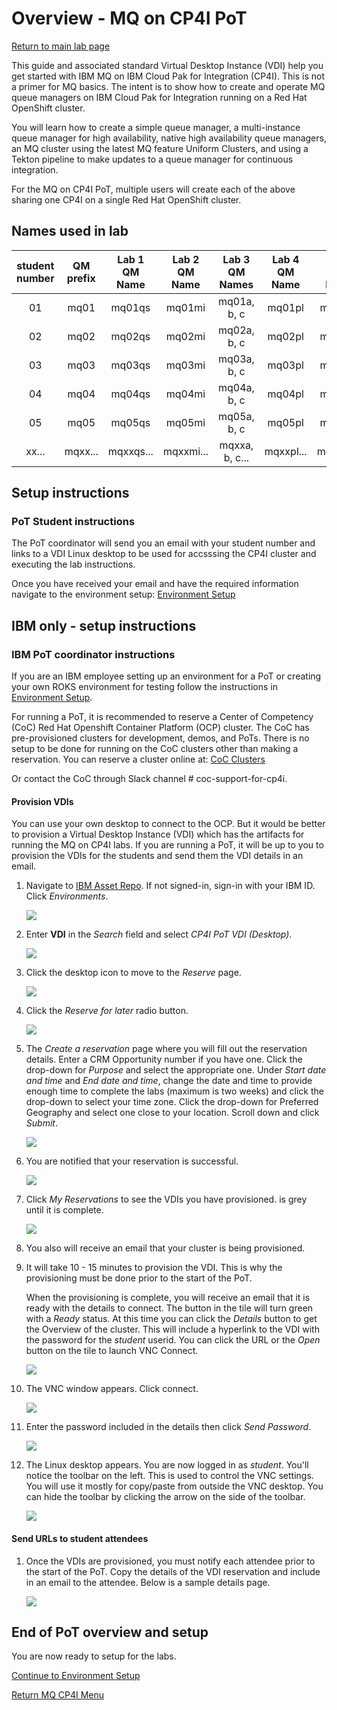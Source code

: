 # Overview - MQ on CP4I PoT
[Return to main lab page](../index.md)

This guide and associated standard Virtual Desktop Instance (VDI) help you get started with IBM MQ on IBM Cloud Pak for Integration (CP4I). This is not a primer for MQ basics. The intent is to show how to create and operate MQ queue managers on IBM Cloud Pak for Integration running on a Red Hat OpenShift cluster.

You will learn how to create a simple queue manager, a multi-instance queue manager for high availability, native high availability queue managers, an MQ cluster using the latest MQ feature Uniform Clusters, and using a Tekton pipeline to make updates to a queue manager for continuous integration.

For the MQ on CP4I PoT, multiple users will create each of the above sharing one CP4I on a single Red Hat OpenShift cluster. 

## Names used in lab

| student number | QM prefix | Lab 1 QM Name| Lab 2 QM Name| Lab 3 QM Names| Lab 4 QM Name| Lab 5 QM Name |
|:--------------:|:---------:|:------------:|:------------:|:-------------:|:------------:|:-------------:|
| 01             | mq01      | mq01qs       | mq01mi       | mq01a, b, c   | mq01pl       | mq01ha        |
| 02             | mq02      | mq02qs       | mq02mi       | mq02a, b, c   | mq02pl       | mq02ha        |
| 03             | mq03      | mq03qs       | mq03mi       | mq03a, b, c   | mq03pl       | mq03ha        |
| 04             | mq04      | mq04qs       | mq04mi       | mq04a, b, c   | mq04pl       | mq04ha        |
| 05             | mq05      | mq05qs       | mq05mi       | mq05a, b, c   | mq05pl       | mq05ha        |
| xx...          | mqxx...   | mqxxqs...    | mqxxmi...    | mqxxa, b, c...| mqxxpl...    | mqxxha...     |   

## Setup instructions

### PoT Student instructions

The PoT coordinator will send you an email with your student number and links to a VDI Linux desktop to be used for accsssing the CP4I cluster and executing the lab instructions. 

Once you have received your email and have the required information navigate to the environment setup: 
[Environment Setup](../envsetup/Readme.md)

## IBM only - setup instructions

### IBM PoT coordinator instructions

If you are an IBM employee setting up an environment for a PoT or creating your own ROKS environment for testing follow the instructions in 
[Environment Setup](mq_cp4i_pot_envsetup.html).

For running a PoT, it is recommended to reserve a Center of Competency (CoC) Red Hat Openshift Container Platform (OCP) cluster. The CoC has pre-provisioned clusters for development, demos, and PoTs. There is no setup to be done for running on the CoC clusters other than making a reservation. You can reserve a cluster online at: [CoC Clusters](https://cmc.coc-ibm.com/int)

Or contact the CoC through Slack channel # coc-support-for-cp4i.
 
#### Provision VDIs 

You can use your own desktop to connect to the OCP. But it would be better to provision a Virtual Desktop Instance (VDI) which has the artifacts for running the MQ on CP4I labs. If you are running a PoT, it will be up to you to provision the VDIs for the students and send them the VDI details in an email.

1. Navigate to [IBM Asset Repo](https://assetrepo.ibm.com/). If not signed-in, sign-in with your IBM ID. Click *Environments*.

	![](./images/pots/mq-cp4i/overview/image11a.png)

1. Enter **VDI** in the *Search* field and select *CP4I PoT VDI (Desktop)*.

	![](./images/pots/mq-cp4i/overview/image12a.png)

1. Click the desktop icon to move to the *Reserve* page.

	![](./images/pots/mq-cp4i/overview/image12b.png)
	
1. Click the *Reserve for later* radio button.

	 ![](./images/pots/mq-cp4i/overview/image12c.png)
	 
1. The *Create a reservation* page where you will fill out the reservation details. Enter a CRM Opportunity number if you have one. Click the drop-down for *Purpose* and select the appropriate one. Under *Start date and time* and *End date and time*, change the date and time to provide enough time to complete the labs (maximum is two weeks) and click the drop-down to select your time zone. Click the drop-down for Preferred Geography and select one close to your location. Scroll down and click *Submit*.
   
   ![](./images/pots/mq-cp4i/overview/image12d.png)
   
1. You are notified that your reservation is successful.

	![](./images/pots/mq-cp4i/overview/image13.png)
	
1. Click *My Reservations* to see the VDIs you have provisioned. is grey until it is complete.

	![](./images/pots/mq-cp4i/overview/image21.png)
	
1. You also will receive an email that your cluster is being provisioned.
	
1. It will take 10 - 15 minutes to provision the VDI. This is why the provisioning must be done prior to the start of the PoT. 

	When the provisioning is complete, you will receive an email that it is ready with the details to connect. The button in the tile will turn green with a *Ready* status. At this time you can click the *Details* button to get the Overview of the cluster. This will include a hyperlink to the VDI with the password for the *student* userid. You can click the URL or the *Open* button on the tile to launch VNC Connect.
	
	![](./images/pots/mq-cp4i/overview/image16.png)

1. The VNC window appears. Click connect. 
	
	![](./images/pots/mq-cp4i/overview/image17.png)
	
1. Enter the password included in the details then click *Send Password*.

	![](./images/pots/mq-cp4i/overview/image18.png)
			
1. The Linux desktop appears. You are now logged in as *student*. You'll notice the toolbar on the left. This is used to control the VNC settings. You will use it mostly for copy/paste from outside the VNC desktop. You can hide the toolbar by clicking the arrow on the side of the toolbar.
	
	![](./images/pots/mq-cp4i/overview/image19.png)

#### Send URLs to student attendees

1. Once the VDIs are provisioned, you must notify each attendee prior to the start of the PoT. Copy the details of the VDI reservation and include in an email to the attendee. Below is a sample details page.  

	![](./images/pots/mq-cp4i/overview/image20.png)

## End of PoT overview and setup

You are now ready to setup for the labs.   

[Continue to Environment Setup](../envsetup/Readme.md)

[Return MQ CP4I Menu](../index.md)
